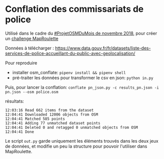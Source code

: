 # Conflation des commissariats de police

Utilisé dans le cadre du [#ProjetOSMDuMois de novembre 2018](https://wiki.openstreetmap.org/wiki/FR:Project_of_the_month/Gendarmerie_nationale), pour créer un [challenge MapRoulette](https://maproulette.org/mr3/browse/challenges/3317)


Données à télécharger : https://www.data.gouv.fr/fr/datasets/liste-des-services-de-police-accueillant-du-public-avec-geolocalisation/

Pour reproduire 

* installer osm_conflate: `pipenv install && pipenv shell` 
* pré-traiter les données pour transformer le csv en json: `python in.py` 

Puis, pour lancer la conflation: `conflate pn_json.py -c results_pn.json -i pn.json --osm police.osm`

résultats:

```
12:03:16 Read 662 items from the dataset
12:04:41 Downloaded 12006 objects from OSM
12:04:41 Matched 585 points
12:04:41 Adding 77 unmatched dataset points
12:04:41 Deleted 0 and retagged 0 unmatched objects from OSM
12:04:41 Done
```

Le script `out.py` garde uniquement les éléments trouvés dans les deux jeux de données, et modifie un peu la structure pour pouvoir l'utiliser dans MapRoulette.

